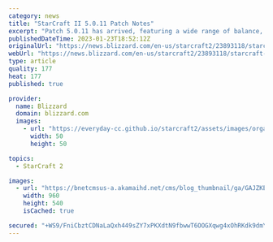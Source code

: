 ```yaml
---
category: news
title: "StarCraft II 5.0.11 Patch Notes"
excerpt: "Patch 5.0.11 has arrived, featuring a wide range of balance, quality of life changes and bug fixes, which were curated by our very own StarCraft II community!"
publishedDateTime: 2023-01-23T18:52:12Z
originalUrl: "https://news.blizzard.com/en-us/starcraft2/23893118/starcraft-ii-5-0-11-patch-notes"
webUrl: "https://news.blizzard.com/en-us/starcraft2/23893118/starcraft-ii-5-0-11-patch-notes"
type: article
quality: 177
heat: 177
published: true

provider:
  name: Blizzard
  domain: blizzard.com
  images:
    - url: "https://everyday-cc.github.io/starcraft2/assets/images/organizations/blizzard.com-50x50.jpg"
      width: 50
      height: 50

topics:
  - StarCraft 2

images:
  - url: "https://bnetcmsus-a.akamaihd.net/cms/blog_thumbnail/ga/GAJZKEC09RPX1554829654442.jpg"
    width: 960
    height: 540
    isCached: true

secured: "+WS9/FniCbztCDNaLaQxh449sZY7xPKXdtN9fbwwT6OOGXqwg4xOhRKdk9dmYpvIMavgpLQnT63UfsXYT8SLWm1hd9ySI+m4C0xgnKeJ17HRIoav/f1w1HAGVL2vayjwpYTKEJJH3GPFjDdvi67cEW3c1h8ge1yotfGG+WqXwZqsHlxhvyF2wX6MTYbZeZPQxelB5XNnL3ngONaPwmnhiLVQ7ZInmXzUk1lSP+hDQGwg/PebwYkZItMqZhGOzFq40FusNgFxn+qjpa4ckc1WQyFrELjpM+Ec1eiEKe0Y4sDDKf8TJYOdP4emvpjODQxpJUoZpL25Ex8OFd19vUCf2q5P6ap6w+RZMFdkqrTeykg=;HFeHIa9TtBp/GfOPr7ExnQ=="
---
```


